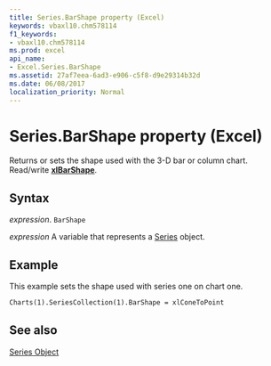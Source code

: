 ```yaml
---
title: Series.BarShape property (Excel)
keywords: vbaxl10.chm578114
f1_keywords:
- vbaxl10.chm578114
ms.prod: excel
api_name:
- Excel.Series.BarShape
ms.assetid: 27af7eea-6ad3-e906-c5f8-d9e29314b32d
ms.date: 06/08/2017
localization_priority: Normal
---
```



# Series.BarShape property (Excel)

Returns or sets the shape used with the 3-D bar or column chart. Read/write  **[xlBarShape](Excel.XlBarShape.md)**.


## Syntax

_expression_. `BarShape`

_expression_ A variable that represents a [Series](Excel.Series-graph-object.md) object.


## Example

This example sets the shape used with series one on chart one.


```vb
Charts(1).SeriesCollection(1).BarShape = xlConeToPoint
```


## See also


[Series Object](Excel.Series(object).md)

